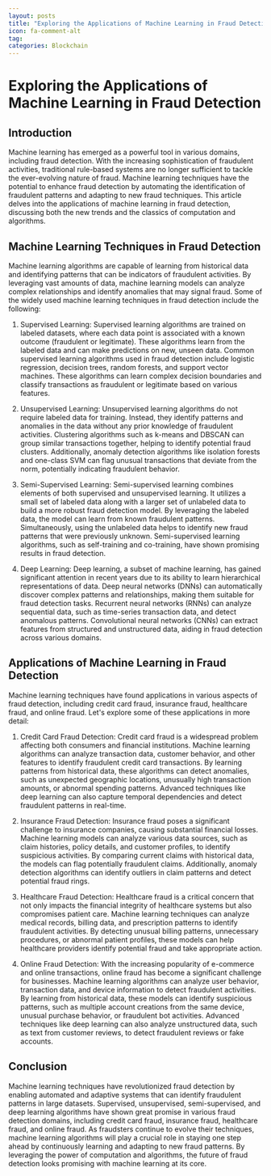 ```yaml
---
layout: posts
title: "Exploring the Applications of Machine Learning in Fraud Detection"
icon: fa-comment-alt
tag:      
categories: Blockchain
---
```



# Exploring the Applications of Machine Learning in Fraud Detection

## Introduction
Machine learning has emerged as a powerful tool in various domains, including fraud detection. With the increasing sophistication of fraudulent activities, traditional rule-based systems are no longer sufficient to tackle the ever-evolving nature of fraud. Machine learning techniques have the potential to enhance fraud detection by automating the identification of fraudulent patterns and adapting to new fraud techniques. This article delves into the applications of machine learning in fraud detection, discussing both the new trends and the classics of computation and algorithms.

## Machine Learning Techniques in Fraud Detection
Machine learning algorithms are capable of learning from historical data and identifying patterns that can be indicators of fraudulent activities. By leveraging vast amounts of data, machine learning models can analyze complex relationships and identify anomalies that may signal fraud. Some of the widely used machine learning techniques in fraud detection include the following:

1. Supervised Learning:
Supervised learning algorithms are trained on labeled datasets, where each data point is associated with a known outcome (fraudulent or legitimate). These algorithms learn from the labeled data and can make predictions on new, unseen data. Common supervised learning algorithms used in fraud detection include logistic regression, decision trees, random forests, and support vector machines. These algorithms can learn complex decision boundaries and classify transactions as fraudulent or legitimate based on various features.

2. Unsupervised Learning:
Unsupervised learning algorithms do not require labeled data for training. Instead, they identify patterns and anomalies in the data without any prior knowledge of fraudulent activities. Clustering algorithms such as k-means and DBSCAN can group similar transactions together, helping to identify potential fraud clusters. Additionally, anomaly detection algorithms like isolation forests and one-class SVM can flag unusual transactions that deviate from the norm, potentially indicating fraudulent behavior.

3. Semi-Supervised Learning:
Semi-supervised learning combines elements of both supervised and unsupervised learning. It utilizes a small set of labeled data along with a larger set of unlabeled data to build a more robust fraud detection model. By leveraging the labeled data, the model can learn from known fraudulent patterns. Simultaneously, using the unlabeled data helps to identify new fraud patterns that were previously unknown. Semi-supervised learning algorithms, such as self-training and co-training, have shown promising results in fraud detection.

4. Deep Learning:
Deep learning, a subset of machine learning, has gained significant attention in recent years due to its ability to learn hierarchical representations of data. Deep neural networks (DNNs) can automatically discover complex patterns and relationships, making them suitable for fraud detection tasks. Recurrent neural networks (RNNs) can analyze sequential data, such as time-series transaction data, and detect anomalous patterns. Convolutional neural networks (CNNs) can extract features from structured and unstructured data, aiding in fraud detection across various domains.

## Applications of Machine Learning in Fraud Detection
Machine learning techniques have found applications in various aspects of fraud detection, including credit card fraud, insurance fraud, healthcare fraud, and online fraud. Let's explore some of these applications in more detail:

1. Credit Card Fraud Detection:
Credit card fraud is a widespread problem affecting both consumers and financial institutions. Machine learning algorithms can analyze transaction data, customer behavior, and other features to identify fraudulent credit card transactions. By learning patterns from historical data, these algorithms can detect anomalies, such as unexpected geographic locations, unusually high transaction amounts, or abnormal spending patterns. Advanced techniques like deep learning can also capture temporal dependencies and detect fraudulent patterns in real-time.

2. Insurance Fraud Detection:
Insurance fraud poses a significant challenge to insurance companies, causing substantial financial losses. Machine learning models can analyze various data sources, such as claim histories, policy details, and customer profiles, to identify suspicious activities. By comparing current claims with historical data, the models can flag potentially fraudulent claims. Additionally, anomaly detection algorithms can identify outliers in claim patterns and detect potential fraud rings.

3. Healthcare Fraud Detection:
Healthcare fraud is a critical concern that not only impacts the financial integrity of healthcare systems but also compromises patient care. Machine learning techniques can analyze medical records, billing data, and prescription patterns to identify fraudulent activities. By detecting unusual billing patterns, unnecessary procedures, or abnormal patient profiles, these models can help healthcare providers identify potential fraud and take appropriate action.

4. Online Fraud Detection:
With the increasing popularity of e-commerce and online transactions, online fraud has become a significant challenge for businesses. Machine learning algorithms can analyze user behavior, transaction data, and device information to detect fraudulent activities. By learning from historical data, these models can identify suspicious patterns, such as multiple account creations from the same device, unusual purchase behavior, or fraudulent bot activities. Advanced techniques like deep learning can also analyze unstructured data, such as text from customer reviews, to detect fraudulent reviews or fake accounts.

## Conclusion
Machine learning techniques have revolutionized fraud detection by enabling automated and adaptive systems that can identify fraudulent patterns in large datasets. Supervised, unsupervised, semi-supervised, and deep learning algorithms have shown great promise in various fraud detection domains, including credit card fraud, insurance fraud, healthcare fraud, and online fraud. As fraudsters continue to evolve their techniques, machine learning algorithms will play a crucial role in staying one step ahead by continuously learning and adapting to new fraud patterns. By leveraging the power of computation and algorithms, the future of fraud detection looks promising with machine learning at its core.